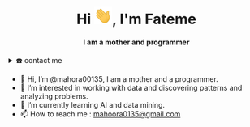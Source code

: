 <div align="center">
<h1 align="center">Hi <img width="35" src="https://github.com/mahora00135/mahora00135/blob/main/resources/img/waving.gif">, I'm Fateme</h1>
<h4 align="center">I am a mother and programmer</h4>
</div>


<details>
  <summary>☎️ contact me</summary>
<div>
  <samp>
    <h2 align="center">😎 you can reach me by:</h2>
    <p align="center">
      <br/>
      <a href="https://www.linkedin.com/in/mahoora00135/" target="blank"><img align="center"
         src="https://img.shields.io/badge/linkedin-%231DA1F2.svg?style=for-the-badge&logo=linkedin&logoColor=white"
         alt="azzar" height="30"/></a>
      <a href="https://mahoora00135@gmail.com" target="blank"><img align="center"
         src="https://img.shields.io/badge/gmail-EA4335.svg?style=for-the-badge&logo=gmail&logoColor=white"
         alt="azzar" height="30"/></a>
      <br>
  </samp>
</div>
</details>





- 👋 Hi, I’m @mahora00135, I am a mother and a programmer.
- 👀 I’m interested in working with data and discovering patterns and analyzing problems.
- 🌱 I’m currently learning AI and data mining.
- 📫 How to reach me : mahoora0135@gmail.com
<!---
mahora00135/mahora00135 is a ✨ special ✨ repository because its `README.md` (this file) appears on your GitHub profile.
You can click the Preview link to take a look at your changes.
--->


